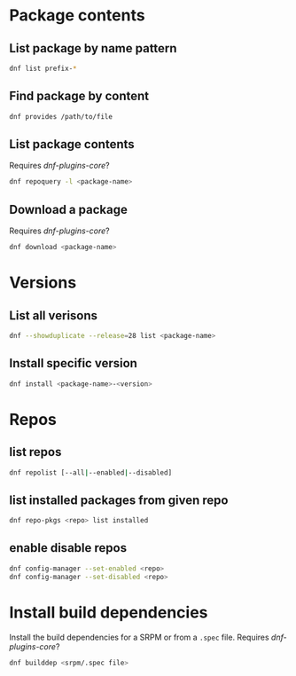# Package contents


## List package by name pattern

```bash
dnf list prefix-*
```


## Find package by content

```bash
dnf provides /path/to/file
```


## List package contents

Requires *dnf-plugins-core*?

```bash
dnf repoquery -l <package-name>
```


## Download a package

Requires *dnf-plugins-core*?

```bash
dnf download <package-name>
```


# Versions

## List all verisons

```bash
dnf --showduplicate --release=28 list <package-name>
```


## Install specific version

```bash
dnf install <package-name>-<version>
```


# Repos

## list repos

```bash
dnf repolist [--all|--enabled|--disabled]
```


## list installed packages from given repo

```bash
dnf repo-pkgs <repo> list installed
```


## enable disable repos

```bash
dnf config-manager --set-enabled <repo>
dnf config-manager --set-disabled <repo>
```


# Install build dependencies

Install the build dependencies for a SRPM or from a `.spec` file. Requires
*dnf-plugins-core*?

```bash
dnf builddep <srpm/.spec file>
```

